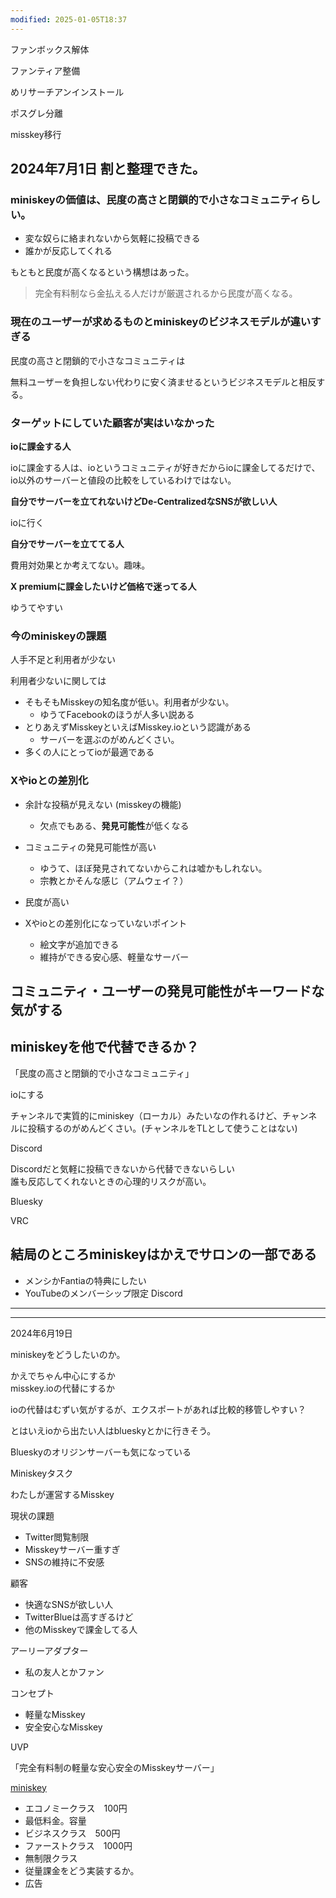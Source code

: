 ```yaml
---
modified: 2025-01-05T18:37
---
```

  

ファンボックス解体

ファンティア整備

めリサーチアンインストール

ポスグレ分離

misskey移行

  

  

## 2024年7月1日 割と整理できた。

  

### miniskeyの価値は、民度の高さと閉鎖的で小さなコミュニティらしい。

- 変な奴らに絡まれないから気軽に投稿できる
- 誰かが反応してくれる

もともと民度が高くなるという構想はあった。

> 完全有料制なら金払える人だけが厳選されるから民度が高くなる。

  

### 現在のユーザーが求めるものとminiskeyのビジネスモデルが違いすぎる

民度の高さと閉鎖的で小さなコミュニティは

無料ユーザーを負担しない代わりに安く済ませるというビジネスモデルと相反する。

  

### ターゲットにしていた顧客が実はいなかった

**ioに課金する人**

ioに課金する人は、ioというコミュニティが好きだからioに課金してるだけで、  
io以外のサーバーと値段の比較をしているわけではない。  

**自分でサーバーを立てれないけどDe-CentralizedなSNSが欲しい人**

ioに行く

**自分でサーバーを立ててる人**

費用対効果とか考えてない。趣味。

**X premiumに課金したいけど価格で迷ってる人**

ゆうてやすい

  

  

### 今のminiskeyの課題

人手不足と利用者が少ない

利用者少ないに関しては

- そもそもMisskeyの知名度が低い。利用者が少ない。
    - ゆうてFacebookのほうが人多い説ある
- とりあえずMisskeyといえばMisskey.ioという認識がある
    - サーバーを選ぶのがめんどくさい。
- 多くの人にとってioが最適である

  

  

### Xやioとの差別化

- 余計な投稿が見えない (misskeyの機能)
    - 欠点でもある、**発見可能性**が低くなる
- コミュニティの発見可能性が高い
    - ゆうて、ほぼ発見されてないからこれは嘘かもしれない。
    - 宗教とかそんな感じ（アムウェイ？）
- 民度が高い

  

- Xやioとの差別化になっていないポイント
    - 絵文字が追加できる
    - 維持ができる安心感、軽量なサーバー

  

  

## コミュニティ・ユーザーの発見可能性がキーワードな気がする

## miniskeyを他で代替できるか？

「民度の高さと閉鎖的で小さなコミュニティ」

  

ioにする

チャンネルで実質的にminiskey（ローカル）みたいなの作れるけど、チャンネルに投稿するのがめんどくさい。(チャンネルをTLとして使うことはない)

  

Discord

Discordだと気軽に投稿できないから代替できないらしい  
誰も反応してくれないときの心理的リスクが高い。  

  

Bluesky

  

VRC

  

## 結局のところminiskeyはかえでサロンの一部である

- メンシかFantiaの特典にしたい
- YouTubeのメンバーシップ限定 Discord

  

  

  

  

---

  

  

  

---

  

2024年6月19日

miniskeyをどうしたいのか。

かえでちゃん中心にするか  
misskey.ioの代替にするか  

ioの代替はむずい気がするが、エクスポートがあれば比較的移管しやすい？

とはいえioから出たい人はblueskyとかに行きそう。

  

Blueskyのオリジンサーバーも気になっている

  

  

Miniskeyタスク

わたしが運営するMisskey

現状の課題

- Twitter閲覧制限  
- Misskeyサーバー重すぎ  
- SNSの維持に不安感  

  

顧客

- 快適なSNSが欲しい人  
- TwitterBlueは高すぎるけど  
- 他のMisskeyで課金してる人  

アーリーアダプター

- 私の友人とかファン

コンセプト

- 軽量なMisskey  
- 安全安心なMisskey  

UVP

「完全有料制の軽量な安心安全のMisskeyサーバー」

[miniskey](https://www.notion.so料金設定)

- エコノミークラス　100円  
- 最低料金。容量  
- ビジネスクラス　500円  
- ファーストクラス　1000円  
- 無制限クラス  
- 従量課金をどう実装するか。  
- 広告